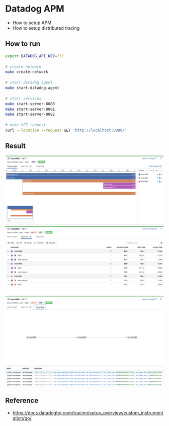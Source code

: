 # Datadog APM
- How to setup APM
- How to setup distributed tracing

## How to run
```bash
export DATADOG_API_KEY=???

# create network
make create-network

# start datadog agent
make start-datadog-agent

# start services
make start-server-8080
make start-server-8081
make start-server-8082

# make GET request
curl --location --request GET 'http://localhost:8080/'
```

## Result
![Flame Graph](md/flame.png)
![Span List](md/span.png)
![Trace Map](md/trace.png)
![Log](md/log.png)

## Reference
- https://docs.datadoghq.com/tracing/setup_overview/custom_instrumentation/go/
